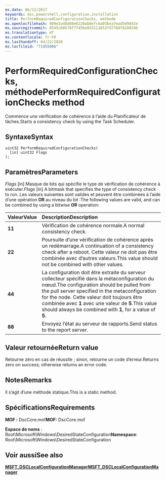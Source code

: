 ```yaml
---
ms.date: 06/12/2017
keywords: dsc,powershell,configuration,installation
title: PerformRequiredConfigurationChecks, méthode
ms.openlocfilehash: 909e3a48d08e0220ab0efc6a03bea7ead5d9843e
ms.sourcegitcommit: 6545c60578f7745be015111052fd7769f8289296
ms.translationtype: HT
ms.contentlocale: fr-FR
ms.lasthandoff: 04/22/2020
ms.locfileid: "71955006"
---
```

# <a name="performrequiredconfigurationchecks-method"></a><span data-ttu-id="c90d2-103">PerformRequiredConfigurationChecks, méthode</span><span class="sxs-lookup"><span data-stu-id="c90d2-103">PerformRequiredConfigurationChecks method</span></span>

<span data-ttu-id="c90d2-104">Commence une vérification de cohérence à l’aide du Planificateur de tâches.</span><span class="sxs-lookup"><span data-stu-id="c90d2-104">Starts a consistency check by using the Task Scheduler.</span></span>

## <a name="syntax"></a><span data-ttu-id="c90d2-105">Syntaxe</span><span class="sxs-lookup"><span data-stu-id="c90d2-105">Syntax</span></span>

```mof
uint32 PerformRequiredConfigurationChecks(
  [in] uint32 Flags
);
```

## <a name="parameters"></a><span data-ttu-id="c90d2-106">Paramètres</span><span class="sxs-lookup"><span data-stu-id="c90d2-106">Parameters</span></span>

<span data-ttu-id="c90d2-107">*Flags* \[in\] Masque de bits qui spécifie le type de vérification de cohérence à exécuter.</span><span class="sxs-lookup"><span data-stu-id="c90d2-107">*Flags* \[in\] A bitmask that specifies the type of consistency check to run.</span></span> <span data-ttu-id="c90d2-108">Les valeurs suivantes sont valides et peuvent être combinées à l’aide d’une opération **OR** au niveau du bit :</span><span class="sxs-lookup"><span data-stu-id="c90d2-108">The following values are valid, and can be combined by using a bitwise **OR** operation:</span></span>

|<span data-ttu-id="c90d2-109">Valeur</span><span class="sxs-lookup"><span data-stu-id="c90d2-109">Value</span></span> |<span data-ttu-id="c90d2-110">Description</span><span class="sxs-lookup"><span data-stu-id="c90d2-110">Description</span></span> |
|:--- |:---|
|<span data-ttu-id="c90d2-111">**1**</span><span class="sxs-lookup"><span data-stu-id="c90d2-111">**1**</span></span> | <span data-ttu-id="c90d2-112">Vérification de cohérence normale.</span><span class="sxs-lookup"><span data-stu-id="c90d2-112">A normal consistency check.</span></span> |
|<span data-ttu-id="c90d2-113">**2**</span><span class="sxs-lookup"><span data-stu-id="c90d2-113">**2**</span></span> | <span data-ttu-id="c90d2-114">Poursuite d’une vérification de cohérence après un redémarrage.</span><span class="sxs-lookup"><span data-stu-id="c90d2-114">A continuation of a consistency check after a reboot.</span></span> <span data-ttu-id="c90d2-115">Cette valeur ne doit pas être combinée avec d’autres valeurs.</span><span class="sxs-lookup"><span data-stu-id="c90d2-115">This value should not be combined with other values.</span></span> |
|<span data-ttu-id="c90d2-116">**4**</span><span class="sxs-lookup"><span data-stu-id="c90d2-116">**4**</span></span> | <span data-ttu-id="c90d2-117">La configuration doit être extraite du serveur collecteur spécifié dans la métaconfiguration du nœud.</span><span class="sxs-lookup"><span data-stu-id="c90d2-117">The configuration should be pulled from the pull server specified in the metaconfiguration for the node.</span></span> <span data-ttu-id="c90d2-118">Cette valeur doit toujours être combinée avec **1** avec une valeur de **5**.</span><span class="sxs-lookup"><span data-stu-id="c90d2-118">This value should always be combined with **1**, for a value of **5**.</span></span> |
|<span data-ttu-id="c90d2-119">**8**</span><span class="sxs-lookup"><span data-stu-id="c90d2-119">**8**</span></span> | <span data-ttu-id="c90d2-120">Envoyez l’état au serveur de rapports.</span><span class="sxs-lookup"><span data-stu-id="c90d2-120">Send status to the report server.</span></span> |

## <a name="return-value"></a><span data-ttu-id="c90d2-121">Valeur retournée</span><span class="sxs-lookup"><span data-stu-id="c90d2-121">Return value</span></span>

<span data-ttu-id="c90d2-122">Retourne zéro en cas de réussite ; sinon, retourne un code d’erreur.</span><span class="sxs-lookup"><span data-stu-id="c90d2-122">Returns zero on success; otherwise returns an error code.</span></span>

## <a name="remarks"></a><span data-ttu-id="c90d2-123">Notes</span><span class="sxs-lookup"><span data-stu-id="c90d2-123">Remarks</span></span>

<span data-ttu-id="c90d2-124">Il s’agit d’une méthode statique.</span><span class="sxs-lookup"><span data-stu-id="c90d2-124">This is a static method.</span></span>

## <a name="requirements"></a><span data-ttu-id="c90d2-125">Spécifications</span><span class="sxs-lookup"><span data-stu-id="c90d2-125">Requirements</span></span>

<span data-ttu-id="c90d2-126">**MOF :** DscCore.mof</span><span class="sxs-lookup"><span data-stu-id="c90d2-126">**MOF:** DscCore.mof</span></span>

<span data-ttu-id="c90d2-127">**Espace de noms** : Root\Microsoft\Windows\DesiredStateConfiguration</span><span class="sxs-lookup"><span data-stu-id="c90d2-127">**Namespace**: Root\Microsoft\Windows\DesiredStateConfiguration</span></span>

## <a name="see-also"></a><span data-ttu-id="c90d2-128">Voir aussi</span><span class="sxs-lookup"><span data-stu-id="c90d2-128">See also</span></span>

[<span data-ttu-id="c90d2-129">**MSFT_DSCLocalConfigurationManager**</span><span class="sxs-lookup"><span data-stu-id="c90d2-129">**MSFT_DSCLocalConfigurationManager**</span></span>](msft-dsclocalconfigurationmanager.md)
